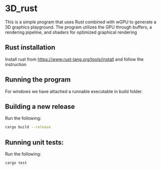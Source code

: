 # 3D_rust

This is a simple program that uses Rust combined with wGPU to generate a 3D graphics playground. The program utilizes the GPU through buffers, a rendering pipeline, and shaders for optimized graphical rendering

## Rust installation
Install rust from https://www.rust-lang.org/tools/install and follow the instruction

## Running the program

For windows we have attached a runnable executable in build folder.

## Building a new release

Run the following:

```bash
cargo build --release
```

## Running unit tests:

Run the following:

```bash
cargo test
```